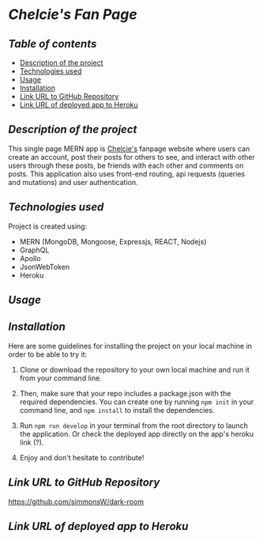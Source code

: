 # **_Chelcie's Fan Page_**

## **_Table of contents_**
* [Description of the project](#description-of-the-project)
* [Technologies used](#technologies-used)
* [Usage](#usage)
* [Installation](#installation)
* [Link URL to GitHub Repository](#link-URL-to-GitHub-repository)
* [Link URL of deployed app to Heroku](#link-URL-of-deployed-app-to-Heroku)

## **_Description of the project_**
This single page MERN app is [Chelcie's](#Chelcie's) fanpage website where users can create an account, post their posts for others to see, and interact with other users through these posts, be friends with each other and comments on posts. This application also uses front-end routing, api requests (queries and mutations) and user authentication.

## **_Technologies used_**
Project is created using:
* MERN (MongoDB, Mongoose, Expressjs, REACT, Nodejs)
* GraphQL
* Apollo
* JsonWebToken
* Heroku

## **_Usage_**



## **_Installation_**
Here are some guidelines for installing the project on your local machine in order to be able to try it:

1. Clone or download the repository to your own local machine and run it from your command line.

2. Then, make sure that your repo includes a package.json with the required dependencies. You can create one by running ```npm init``` in your command line, and ```npm install``` to install the dependencies.

3. Run ```npm run develop``` in your terminal from the root directory to launch the application. Or check the deployed app directly on the app's heroku link (?).

4. Enjoy and don't hesitate to contribute!

## **_Link URL to GitHub Repository_**
https://github.com/simmonsW/dark-room

## **_Link URL of deployed app to Heroku_**
